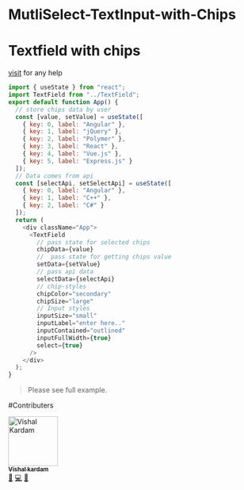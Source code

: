 # MutliSelect-TextInput-with-Chips

# Textfield with chips

[visit](https://in.linkedin.com/in/vishal-kardam-425186220) for any help

```js
import { useState } from "react";
import TextField from "../TextField";
export default function App() {
  // store chips data by user
  const [value, setValue] = useState([
    { key: 0, label: "Angular" },
    { key: 1, label: "jQuery" },
    { key: 2, label: "Polymer" },
    { key: 3, label: "React" },
    { key: 4, label: "Vue.js" },
    { key: 5, label: "Express.js" }
  ]);
  // Data comes from api
  const [selectApi, setSelectApi] = useState([
    { key: 0, label: "Angular" },
    { key: 1, label: "C++" },
    { key: 2, label: "C#" }
  ]);
  return (
    <div className="App">
      <TextField
        // pass state for selected chips
        chipData={value}
        //  pass state for getting chips value
        setData={setValue}
        // pass api data
        selectData={selectApi}
        // chip-styles
        chipColor="secondary"
        chipSize="large"
        // Input styles
        inputSize="small"
        inputLabel="enter here.."
        inputContained="outlined"
        inputFullWidth={true}
        select={true}
      />
    </div>
  );
}
```

> Please see full example.

#Contributers

<!-- ALL-CONTRIBUTORS-LIST:START - Do not remove or modify this section -->
<!-- prettier-ignore -->
<td align="center">
		<a href="https://in.linkedin.com/in/vishal-kardam-425186220">
			<img src="https://avatars.githubusercontent.com/u/90035664?v=4" width="100px;" alt="Vishal Kardam"/>
			<br />
			<sub><b>Vishal kardam</b></sub>
		</a><br />
		<a href="#ideas-vishalkardam" title="Ideas, Planning, & Feedback">🤔</a> 
		<a href="#" title="Code">💻</a> 
		<a href="https://github.com/vishalkardam1508" title="Documentation">📖</a>
	</td>
